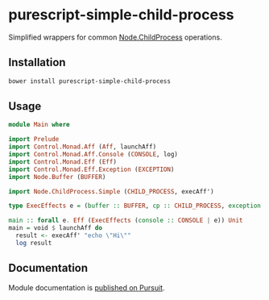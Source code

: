 # purescript-simple-child-process

Simplified wrappers for common [Node.ChildProcess][Node.ChildProcess] operations.

## Installation

```sh
bower install purescript-simple-child-process
```

## Usage

```purescript
module Main where

import Prelude
import Control.Monad.Aff (Aff, launchAff)
import Control.Monad.Aff.Console (CONSOLE, log)
import Control.Monad.Eff (Eff)
import Control.Monad.Eff.Exception (EXCEPTION)
import Node.Buffer (BUFFER)

import Node.ChildProcess.Simple (CHILD_PROCESS, execAff')

type ExecEffects e = (buffer :: BUFFER, cp :: CHILD_PROCESS, exception :: EXCEPTION | e)

main :: forall e. Eff (ExecEffects (console :: CONSOLE | e)) Unit
main = void $ launchAff do
  result <- execAff' "echo \"Hi\""
  log result
```

## Documentation

Module documentation is [published on Pursuit][Pursuit].

[Node.ChildProcess]: https://github.com/purescript-node/purescript-node-child-process
[Pursuit]: http://pursuit.purescript.org/packages/purescript-simple-child-process
